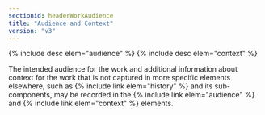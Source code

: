 ```yaml
---
sectionid: headerWorkAudience
title: "Audience and Context"
version: "v3"
---
```




{% include desc elem="audience" %}
{% include desc elem="context" %}




The intended audience for the work and additional information about context for the
work
that is not captured in more specific elements elsewhere, such as {% include link elem="history" %} and its sub-components, may be recorded in the {% include link elem="audience" %} and {% include link elem="context" %} elements.

